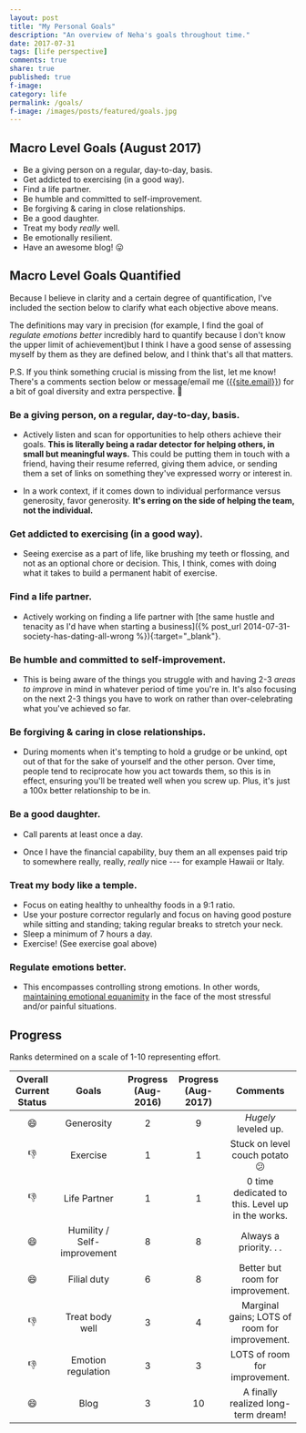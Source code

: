 ```yaml
---
layout: post
title: "My Personal Goals"
description: "An overview of Neha's goals throughout time."
date: 2017-07-31
tags: [life perspective]
comments: true
share: true
published: true
f-image: 
category: life
permalink: /goals/
f-image: /images/posts/featured/goals.jpg
---
```


## Macro Level Goals (August 2017)

* Be a giving person on a regular, day-to-day, basis.
* Get addicted to exercising (in a good way).
* Find a life partner.
* Be humble and committed to self-improvement.
* Be forgiving & caring in close relationships.
* Be a good daughter.
* Treat my body _really_ well. 
* Be emotionally resilient.
* Have an awesome blog! 😛 

## Macro Level Goals Quantified

Because I believe in clarity and a certain degree of quantification, I've included the section below to clarify what each objective above means. 

The definitions may vary in precision (for example, I find the goal of _regulate emotions better_ incredibly hard to quantify because I don't know the upper limit of achievement)but I think I have a good sense of assessing myself by them as they are defined below, and I think that's all that matters. 

P.S. If you think something crucial is missing from the list, let me know! There's a comments section below or message/email me (<a href="mailto:{{site.email}}">{{site.email}}</a>) for a bit of goal diversity and extra perspective. 🙂 

### Be a giving person, on a regular, day-to-day, basis.

* Actively listen and scan for opportunities to help others achieve their goals. __This is literally being a radar detector for helping others, in small but meaningful ways.__ This could be putting them in touch with a friend, having their resume referred, giving them advice, or sending them a set of links on something they've expressed worry or interest in. 

* In a work context, if it comes down to individual performance versus generosity, favor generosity. __It's erring on the side of helping the team, not the individual.__

### Get addicted to exercising (in a good way).

* Seeing exercise as a part of life, like brushing my teeth or flossing, and not as an optional chore or decision. This, I think, comes with doing what it takes to build a permanent habit of exercise. 

### Find a life partner.

* Actively working on finding a life partner with [the same hustle and tenacity as I'd have when starting a business]({% post_url 2014-07-31-society-has-dating-all-wrong %}){:target="_blank"}.

### Be humble and committed to self-improvement.

* This is being aware of the things you struggle with and having 2-3 _areas to improve_ in mind in whatever period of time you're in. It's also focusing on the next 2-3 things you have to work on rather than over-celebrating what you've achieved so far. 

### Be forgiving & caring in close relationships.

* During moments when it's tempting to hold a grudge or be unkind, opt out of that for the sake of yourself and the other person. Over time, people tend to reciprocate how you act towards them, so this is in effect, ensuring you'll be treated well when you screw up. Plus, it's just a 100x better relationship to be in. 

### Be a good daughter.

* Call parents at least once a day.

* Once I have the financial capability, buy them an all expenses paid trip to somewhere really, really, _really_ nice --- for example Hawaii or Italy.

### Treat my body like a temple. 

* Focus on eating healthy to unhealthy foods in a 9:1 ratio.
* Use your posture corrector regularly and focus on having good posture while sitting and standing; taking regular breaks to stretch your neck.
* Sleep a minimum of 7 hours a day.
* Exercise! (See exercise goal above)

### Regulate emotions better.

* This encompasses controlling strong emotions. In other words, <a href="{{ site.url }}/life/quotes#on-emotions" target="_blank">maintaining emotional equanimity</a> in the face of the most stressful and/or painful situations. 

## Progress

Ranks determined on a scale of 1-10 representing effort.

| Overall Current Status | Goals | Progress (Aug-2016) | Progress (Aug-2017) | Comments |
| :------: | :------: | :------: | :------: | :------: |
| 😄 | Generosity   | 2 | 9 | *Hugely* leveled up. |
| 👎 | Exercise | 1 | 1 | Stuck on level couch potato 😕 |
| 👎 | Life Partner    | 1 | 1 | 0 time dedicated to this. Level up in the works. |
| 😄 | Humility / Self-improvement | 8 | 8 | Always a priority. . . |
| 😄 | Filial duty  | 6 | 8 | Better but room for improvement. |
| 👎 | Treat body well    | 3 | 4 | Marginal gains; LOTS of room for improvement. |
| 👎 | Emotion regulation    | 3 | 3 | LOTS of room for improvement. |
| 😄 | Blog   | 3 | 10 | A finally realized long-term dream! |
